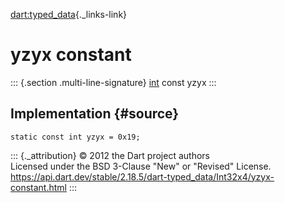 [dart:typed\_data](../../dart-typed_data/dart-typed_data-library){._links-link}

yzyx constant
=============

::: {.section .multi-line-signature}
[int](../../dart-core/int-class) const yzyx
:::

Implementation {#source}
--------------

``` {.language-dart data-language="dart"}
static const int yzyx = 0x19;
```

::: {._attribution}
© 2012 the Dart project authors\
Licensed under the BSD 3-Clause \"New\" or \"Revised\" License.\
<https://api.dart.dev/stable/2.18.5/dart-typed_data/Int32x4/yzyx-constant.html>
:::
